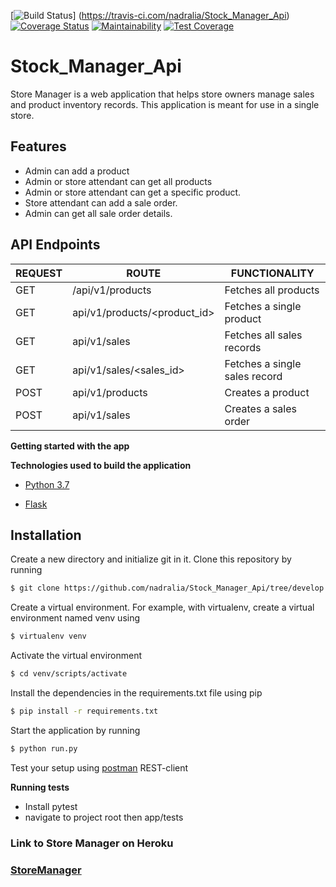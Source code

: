 [![Build Status](https://travis-ci.com/nadralia/Stock_Manager_Api.svg?branch=develop)]
(https://travis-ci.com/nadralia/Stock_Manager_Api)
[![Coverage Status](https://coveralls.io/repos/github/nadralia/Stock_Manager_Api/badge.svg?branch=develop)](https://coveralls.io/github/nadralia/Stock_Manager_Api?branch=develop)
[![Maintainability](https://api.codeclimate.com/v1/badges/4649fec978eb24a0c50e/maintainability)](https://codeclimate.com/github/nadralia/Stock_Manager_Api/maintainability)
[![Test Coverage](https://api.codeclimate.com/v1/badges/4649fec978eb24a0c50e/test_coverage)](https://codeclimate.com/github/nadralia/Stock_Manager_Api/test_coverage)
# Stock_Manager_Api
 Store Manager is a web application that helps store owners manage sales and product inventory records. This application is meant for use in a single store.
## Features 
- Admin can add a product
- Admin or store attendant can get all products
- Admin or store attendant can get a specific product.
- Store attendant can add a sale order.
- Admin can get all sale order details.

## API Endpoints
| REQUEST | ROUTE | FUNCTIONALITY |
| ------- | ----- | ------------- |
| GET | /api/v1/products | Fetches all products|
| GET | api/v1/products/&lt;product_id&gt; | Fetches a single product |
| GET | api/v1/sales | Fetches all sales records |
| GET | api/v1/sales/&lt;sales_id&gt; | Fetches a single sales record |
| POST | api/v1/products | Creates a product |
| POST | api/v1/sales | Creates a sales order |

**Getting started with the app**

**Technologies used to build the application**

* [Python 3.7](https://docs.python.org/3/)

* [Flask](http://flask.pocoo.org/)


## Installation

Create a new directory and initialize git in it. Clone this repository by running
```sh
$ git clone https://github.com/nadralia/Stock_Manager_Api/tree/develop
```
Create a virtual environment. For example, with virtualenv, create a virtual environment named venv using
```sh
$ virtualenv venv
```
Activate the virtual environment
```sh
$ cd venv/scripts/activate
```
Install the dependencies in the requirements.txt file using pip
```sh
$ pip install -r requirements.txt
```

Start the application by running
```sh
$ python run.py
```
Test your setup using [postman](www.getpostman.com) REST-client

**Running tests**
* Install pytest 
* navigate to project root then app/tests

### Link to Store Manager on Heroku
### [StoreManager](https://adralia-store-api.herokuapp.com/)
